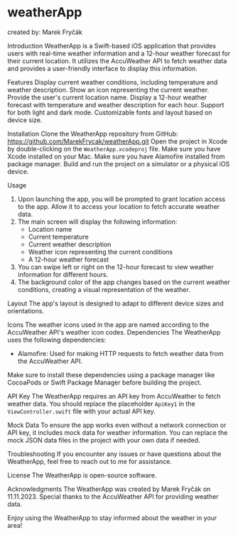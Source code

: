 # weatherApp
created by: Marek Fryčák

Introduction
WeatherApp is a Swift-based iOS application that provides users with real-time weather information and a 12-hour weather forecast for their current location. It utilizes the AccuWeather API to fetch weather data and provides a user-friendly interface to display this information.

Features
Display current weather conditions, including temperature and weather description.
Show an icon representing the current weather.
Provide the user's current location name.
Display a 12-hour weather forecast with temperature and weather description for each hour.
Support for both light and dark mode.
Customizable fonts and layout based on device size.


Installation
Clone the WeatherApp repository from GitHub:  https://github.com/MarekFrycak/weatherApp.git
Open the project in Xcode by double-clicking on the `WeatherApp.xcodeproj` file.
Make sure you have Xcode installed on your Mac.
Make sure you have Alamofire installed from package manager.
Build and run the project on a simulator or a physical iOS device.


Usage
1. Upon launching the app, you will be prompted to grant location access to the app. Allow it to 	access your location to fetch accurate weather data.
2. The main screen will display the following information:
   - Location name
   - Current temperature
   - Current weather description
   - Weather icon representing the current conditions
   - A 12-hour weather forecast
3. You can swipe left or right on the 12-hour forecast to view weather information for different 		hours.
4. The background color of the app changes based on the current weather conditions, creating a visual representation of the weather.


Layout
The app's layout is designed to adapt to different device sizes and orientations.


Icons
The weather icons used in the app are named according to the AccuWeather API's weather icon codes.
Dependencies
The WeatherApp uses the following dependencies:

- Alamofire: Used for making HTTP requests to fetch weather data from the AccuWeather API.

Make sure to install these dependencies using a package manager like CocoaPods or Swift Package Manager before building the project.


API Key
The WeatherApp requires an API key from AccuWeather to fetch weather data. You should replace the placeholder `ApiKey1` in the `ViewController.swift` file with your actual API key.


Mock Data
To ensure the app works even without a network connection or API key, it includes mock data for weather information. You can replace the mock JSON data files in the project with your own data if needed.


Troubleshooting
If you encounter any issues or have questions about the WeatherApp, feel free to reach out to me for assistance.


License
The WeatherApp is open-source software.


Acknowledgments
The WeatherApp was created by Marek Fryčák on 11.11.2023. Special thanks to the AccuWeather API for providing weather data.


Enjoy using the WeatherApp to stay informed about the weather in your area!
